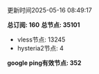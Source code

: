 更新时间2025-05-16 08:49:17

**总订阅: 160**
**总节点: 35101**
- vless节点: 13245
- hysteria2节点: 4

**google ping有效节点: 352**
